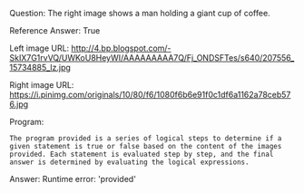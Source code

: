 Question: The right image shows a man holding a giant cup of coffee.

Reference Answer: True

Left image URL: http://4.bp.blogspot.com/-SkIX7G1rvVQ/UWKoU8HeyWI/AAAAAAAAA7Q/Fj_ONDSFTes/s640/207556_15734885_lz.jpg

Right image URL: https://i.pinimg.com/originals/10/80/f6/1080f6b6e91f0c1df6a1162a78ceb576.jpg

Program:

```
The program provided is a series of logical steps to determine if a given statement is true or false based on the content of the images provided. Each statement is evaluated step by step, and the final answer is determined by evaluating the logical expressions.
```
Answer: Runtime error: 'provided'

